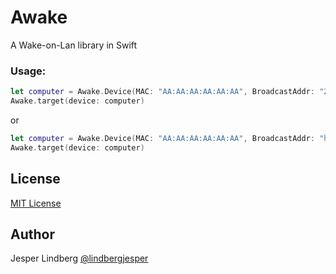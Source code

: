 # Awake
A Wake-on-Lan library in Swift

### Usage:
```swift
let computer = Awake.Device(MAC: "AA:AA:AA:AA:AA:AA", BroadcastAddr: "255.255.255.255", Port: 9)
Awake.target(device: computer)
```
or
```swift
let computer = Awake.Device(MAC: "AA:AA:AA:AA:AA:AA", BroadcastAddr: "hoge.ddns.org", Port: 9)
Awake.target(device: computer)
```

## License
[MIT License](http://opensource.org/licenses/MIT)

## Author
Jesper Lindberg [@lindbergjesper](http://twitter.com/lindbergjesper/)